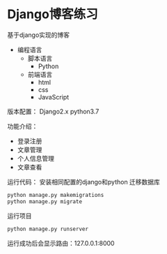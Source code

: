 # Django博客练习

基于django实现的博客
* 编程语言  
    * 脚本语言  
        * Python 
    * 前端语言
        * html
        * css
        * JavaScript

版本配置：
    Django2.x
    python3.7

功能介绍：
- 登录注册
- 文章管理
- 个人信息管理
- 文章查看

运行代码：
安装相同配置的django和python
迁移数据库
```python
python manage.py makemigrations
python manage.py migrate
```
运行项目
```python
python manage.py runserver
```
运行成功后会显示路由：127.0.0.1:8000
